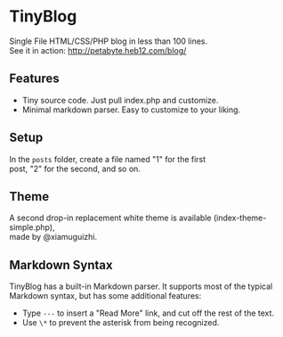 # TinyBlog
Single File HTML/CSS/PHP blog in less than 100 lines.  
See it in action: http://petabyte.heb12.com/blog/  

## Features
- Tiny source code. Just pull index.php and customize.  
- Minimal markdown parser. Easy to customize to your liking.  

## Setup
In the `posts` folder, create a file named "1" for the first  
post, "2" for the second, and so on.  

## Theme

A second drop-in replacement white theme is available (index-theme-simple.php),  
made by @xiamuguizhi.

## Markdown Syntax


TinyBlog has a built-in Markdown parser. It supports most of the typical  
Markdown syntax, but has some additional features:  

- Type `---` to insert a "Read More" link, and cut off the rest of the text.  
- Use `\*` to prevent the asterisk from being recognized.  
